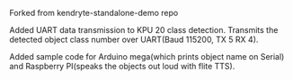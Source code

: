 Forked from kendryte-standalone-demo repo

Added UART data transmission to KPU 20 class detection. Transmits the detected object class number over UART(Baud 115200, TX 5 RX 4).

Added sample code for Arduino mega(which prints object name on Serial) and Raspberry PI(speaks the objects out loud with flite TTS).
